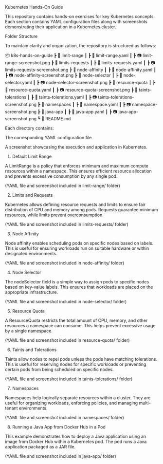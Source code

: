 Kubernetes Hands-On Guide

This repository contains hands-on exercises for key Kubernetes concepts. Each section contains YAML configuration files along with screenshots demonstrating their application in a Kubernetes cluster.

Folder Structure

To maintain clarity and organization, the repository is structured as follows:

📦 k8s-hands-on-guide
 ┣ 📂 limit-range
 ┃ ┣ 📜 limit-range.yaml
 ┃ ┣ 📷 limit-range-screenshot.png
 ┣ 📂 limits-requests
 ┃ ┣ 📜 limits-requests.yaml
 ┃ ┣ 📷 limits-requests-screenshot.png
 ┣ 📂 node-affinity
 ┃ ┣ 📜 node-affinity.yaml
 ┃ ┣ 📷 node-affinity-screenshot.png
 ┣ 📂 node-selector
 ┃ ┣ 📜 node-selector.yaml
 ┃ ┣ 📷 node-selector-screenshot.png
 ┣ 📂 resource-quota
 ┃ ┣ 📜 resource-quota.yaml
 ┃ ┣ 📷 resource-quota-screenshot.png
 ┣ 📂 taints-tolerations
 ┃ ┣ 📜 taints-tolerations.yaml
 ┃ ┣ 📷 taints-tolerations-screenshot.png
 ┣ 📂 namespaces
 ┃ ┣ 📜 namespace.yaml
 ┃ ┣ 📷 namespace-screenshot.png
 ┣ 📂 java-app
 ┃ ┣ 📜 java-app.yaml
 ┃ ┣ 📷 java-app-screenshot.png
 ┗ 📜 README.md

Each directory contains:

The corresponding YAML configuration file.

A screenshot showcasing the execution and application in Kubernetes.

1. Default Limit Range

A LimitRange is a policy that enforces minimum and maximum compute resources within a namespace. This ensures efficient resource allocation and prevents excessive consumption by any single pod.

(YAML file and screenshot included in limit-range/ folder)

2. Limits and Requests

Kubernetes allows defining resource requests and limits to ensure fair distribution of CPU and memory among pods. Requests guarantee minimum resources, while limits prevent overconsumption.

(YAML file and screenshot included in limits-requests/ folder)

3. Node Affinity

Node affinity enables scheduling pods on specific nodes based on labels. This is useful for ensuring workloads run on suitable hardware or within designated environments.

(YAML file and screenshot included in node-affinity/ folder)

4. Node Selector

The nodeSelector field is a simple way to assign pods to specific nodes based on key-value labels. This ensures that workloads are placed on the appropriate infrastructure.

(YAML file and screenshot included in node-selector/ folder)

5. Resource Quota

A ResourceQuota restricts the total amount of CPU, memory, and other resources a namespace can consume. This helps prevent excessive usage by a single namespace.

(YAML file and screenshot included in resource-quota/ folder)

6. Taints and Tolerations

Taints allow nodes to repel pods unless the pods have matching tolerations. This is useful for reserving nodes for specific workloads or preventing certain pods from being scheduled on specific nodes.

(YAML file and screenshot included in taints-tolerations/ folder)

7. Namespaces

Namespaces help logically separate resources within a cluster. They are useful for organizing workloads, enforcing policies, and managing multi-tenant environments.

(YAML file and screenshot included in namespaces/ folder)

8. Running a Java App from Docker Hub in a Pod

This example demonstrates how to deploy a Java application using an image from Docker Hub within a Kubernetes pod. The pod runs a Java application packaged as a JAR file.

(YAML file and screenshot included in java-app/ folder)

